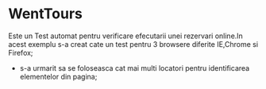# WentTours
Este un Test automat pentru verificare efecutarii unei rezervari online.In acest exemplu s-a creat cate un test
pentru 3 browsere diferite IE,Chrome si Firefox; 
- s-a urmarit sa se foloseasca cat mai multi   locatori pentru identificarea elementelor din pagina;
